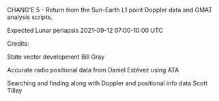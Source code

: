 CHANG'E 5 - Return from the Sun-Earth L1 point Doppler data and GMAT analysis scripts.

Expected Lunar periapsis 2021-09-12 07:00-10:00 UTC

Credits:

State vector development Bill Gray

Accurate radio positional data from Daniel Estévez using ATA 

Searching and finding along with Doppler and positional info data Scott Tilley
